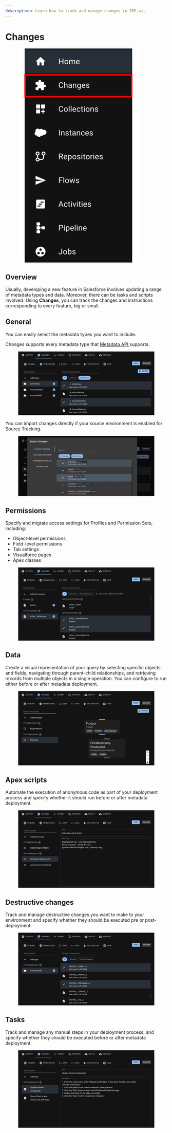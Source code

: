 ```yaml
---
description: Learn how to track and manage changes in SRE.ai.
---
```


# Changes

<figure><img src="../.gitbook/assets/Changes (2).png" alt="" width="375"><figcaption></figcaption></figure>

## Overview

Usually, developing a new feature in Salesforce involves updating a range of metadata types and data. Moreover, there can be tasks and scripts involved. Using **Changes**, you can track the changes and instructions corresponding to every feature, big or small.

## General

You can easily select the metadata types you want to include.

Changes supports every metadata type that [Metadata API ](https://developer.salesforce.com/docs/atlas.en-us.api_meta.meta/api_meta/meta_intro.htm)supports.

<figure><img src="../.gitbook/assets/image (11).png" alt=""><figcaption></figcaption></figure>

You can import changes directly if your source environment is enabled for Source Tracking.

<figure><img src="../.gitbook/assets/image (12).png" alt=""><figcaption></figcaption></figure>

## Permissions

Specify and migrate access settings for Profiles and Permission Sets, including:

* Object-level permissions
* Field-level permissions
* Tab settings
* Visualforce pages
* Apex classes

<figure><img src="../.gitbook/assets/image (6).png" alt=""><figcaption></figcaption></figure>

## Data

Create a visual representation of your query by selecting specific objects and fields, navigating through parent-child relationships, and retrieving records from multiple objects in a single operation. You can configure to run either before or after metadata deployment.

<figure><img src="../.gitbook/assets/image (7).png" alt=""><figcaption></figcaption></figure>

## Apex scripts

Automate the execution of anonymous code as part of your deployment process and specify whether it should run before or after metadata deployment.

<figure><img src="../.gitbook/assets/image (8).png" alt=""><figcaption></figcaption></figure>

## Destructive changes

Track and manage destructive changes you want to make to your environment and specify whether they should be executed pre or post-deployment.

<figure><img src="../.gitbook/assets/image (9).png" alt=""><figcaption></figcaption></figure>

## Tasks

Track and manage any manual steps in your deployment process, and specify whether they should be executed before or after metadata deployment.

<figure><img src="../.gitbook/assets/image (10).png" alt=""><figcaption></figcaption></figure>

